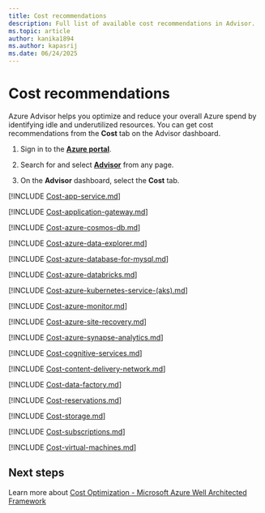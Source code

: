 ```yaml
---
title: Cost recommendations
description: Full list of available cost recommendations in Advisor.
ms.topic: article
author: kanika1894
ms.author: kapasrij
ms.date: 06/24/2025
---
```


# Cost recommendations

Azure Advisor helps you optimize and reduce your overall Azure spend by identifying idle and underutilized resources. You can get cost recommendations from the **Cost** tab on the Advisor dashboard.

1. Sign in to the [**Azure portal**](https://portal.azure.com).

1. Search for and select [**Advisor**](https://aka.ms/azureadvisordashboard) from any page.

1. On the **Advisor** dashboard, select the **Cost** tab.


[!INCLUDE [Cost-app-service.md](./includes/Cost-app-service.md)]

[!INCLUDE [Cost-application-gateway.md](./includes/Cost-application-gateway.md)]

[!INCLUDE [Cost-azure-cosmos-db.md](./includes/Cost-azure-cosmos-db.md)]

[!INCLUDE [Cost-azure-data-explorer.md](./includes/Cost-azure-data-explorer.md)]

[!INCLUDE [Cost-azure-database-for-mysql.md](./includes/Cost-azure-database-for-mysql.md)]

[!INCLUDE [Cost-azure-databricks.md](./includes/Cost-azure-databricks.md)]

[!INCLUDE [Cost-azure-kubernetes-service-(aks).md](./includes/Cost-azure-kubernetes-service-(aks).md)]

[!INCLUDE [Cost-azure-monitor.md](./includes/Cost-azure-monitor.md)]

[!INCLUDE [Cost-azure-site-recovery.md](./includes/Cost-azure-site-recovery.md)]

[!INCLUDE [Cost-azure-synapse-analytics.md](./includes/Cost-azure-synapse-analytics.md)]

[!INCLUDE [Cost-cognitive-services.md](./includes/Cost-cognitive-services.md)]

[!INCLUDE [Cost-content-delivery-network.md](./includes/Cost-content-delivery-network.md)]

[!INCLUDE [Cost-data-factory.md](./includes/Cost-data-factory.md)]

[!INCLUDE [Cost-reservations.md](./includes/Cost-reservations.md)]

[!INCLUDE [Cost-storage.md](./includes/Cost-storage.md)]

[!INCLUDE [Cost-subscriptions.md](./includes/Cost-subscriptions.md)]

[!INCLUDE [Cost-virtual-machines.md](./includes/Cost-virtual-machines.md)]


## Next steps

Learn more about [Cost Optimization - Microsoft Azure Well Architected Framework](/azure/architecture/framework/cost/overview)
